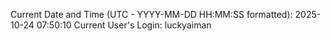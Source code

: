 Current Date and Time (UTC - YYYY-MM-DD HH:MM:SS formatted): 2025-10-24 07:50:10
Current User's Login: luckyaiman
